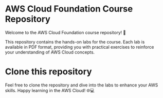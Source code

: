 # AWS Cloud Foundation Course Repository

Welcome to the AWS Cloud Foundation course repository! 🚀

This repository contains the hands-on labs for the course. Each lab is available in PDF format, providing you with practical exercises to reinforce your understanding of AWS Cloud concepts.

# Clone this repository

Feel free to clone the repository and dive into the labs to enhance your AWS skills. Happy learning in the AWS Cloud! 🌐💻

